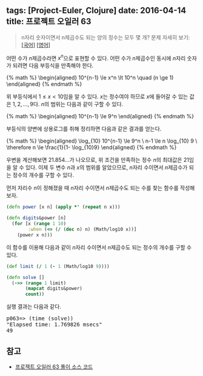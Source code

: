 tags: [Project-Euler, Clojure]
date: 2016-04-14
title: 프로젝트 오일러 63
---
> n자리 숫자이면서 n제곱수도 되는 양의 정수는 모두 몇 개?
> 문제 자세히 보기: [[국어]](http://euler.synap.co.kr/prob_detail.php?id=63) [[영어]](https://projecteuler.net/problem=63)

어떤 수가 $n$제곱수라면 $x^n$으로 표현할 수 있다. 어떤 수가 $n$제곱수인 동시에 $n$자리 숫자가 되려면 다음 부등식을 만족해야 한다.

{% math %}
  \begin{aligned}
    10^{n-1} \le x^n \lt 10^n \quad (n \ge 1)
  \end{aligned}
{% endmath %}
<!--more-->

위 부등식에서 $1 \le x \lt 10$임을 알 수 있다. $x$는 정수여야 하므로 $x$에 들어갈 수 있는 값은 $1, 2, ..., 9$다. $n$의 범위는 다음과 같이 구할 수 있다.

{% math %}
  \begin{aligned}
    10^{n-1} \le 9^n
  \end{aligned}
{% endmath %}

부등식의 양변에 상용로그를 취해 정리하면 다음과 같은 결과를 얻는다.

{% math %}
  \begin{aligned}
    \log_{10} 10^{n-1} \le 9^n \\
    n-1 \le n \log_{10} 9 \\
    \therefore n \le \frac{1}{1- \log_{10}9}
  \end{aligned}
{% endmath %}

우변을 계산해보면 $21.854...$가 나오므로, 위 조건을 만족하는 정수 $n$의 최대값은 $21$임을 알 수 있다. 이제 두 변수 $n$과 $x$의 범위를 알았으므로, $n$자리 수이면서 $n$제곱수가 되는 정수의 개수를 구할 수 있다.

먼저 자리수 $n$이 정해졌을 때 $n$자리 수이면서 $n$제곱수도 되는 수를 찾는 함수를 작성해보자.

```clojure
(defn power [x n] (apply *' (repeat n x)))

(defn digits&power [n]
  (for [x (range 1 10)
        :when (<= (/ (dec n) n) (Math/log10 x))]
    (power x n)))
```

이 함수를 이용해 다음과 같이 $n$자리 수이면서 $n$제곱수도 되는 정수의 개수를 구할 수 있다.

```clojure
(def limit (/ 1 (- 1 (Math/log10 9))))

(defn solve []
  (->> (range 1 limit)
       (mapcat digits&power)
       count))
```

실행 결과는 다음과 같다.

<pre class="console">
p063=> (time (solve))
"Elapsed time: 1.769826 msecs"
49
</pre>

## 참고
* [프로젝트 오일러 63 풀이 소스 코드](https://github.com/ntalbs/euler/blob/master/src/p063.clj)
